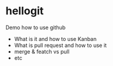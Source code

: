 # hellogit

Demo how to use github

* What is it and how to use Kanban
* What is pull request and how to use it 
* merge & featch vs pull
* etc
